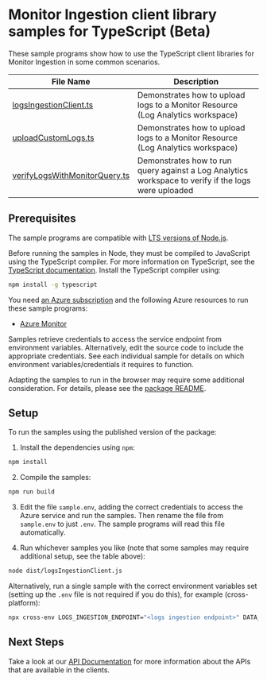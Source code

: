 # Monitor Ingestion client library samples for TypeScript (Beta)

These sample programs show how to use the TypeScript client libraries for Monitor Ingestion in some common scenarios.

| **File Name**                                               | **Description**                                                                                     |
| ----------------------------------------------------------- | --------------------------------------------------------------------------------------------------- |
| [logsIngestionClient.ts][logsingestionclient]               | Demonstrates how to upload logs to a Monitor Resource (Log Analytics workspace)                     |
| [uploadCustomLogs.ts][uploadcustomlogs]                     | Demonstrates how to upload logs to a Monitor Resource (Log Analytics workspace)                     |
| [verifyLogsWithMonitorQuery.ts][verifylogswithmonitorquery] | Demonstrates how to run query against a Log Analytics workspace to verify if the logs were uploaded |

## Prerequisites

The sample programs are compatible with [LTS versions of Node.js](https://nodejs.org/about/releases/).

Before running the samples in Node, they must be compiled to JavaScript using the TypeScript compiler. For more information on TypeScript, see the [TypeScript documentation][typescript]. Install the TypeScript compiler using:

```bash
npm install -g typescript
```

You need [an Azure subscription][freesub] and the following Azure resources to run these sample programs:

- [Azure Monitor][createinstance_azuremonitor]

Samples retrieve credentials to access the service endpoint from environment variables. Alternatively, edit the source code to include the appropriate credentials. See each individual sample for details on which environment variables/credentials it requires to function.

Adapting the samples to run in the browser may require some additional consideration. For details, please see the [package README][package].

## Setup

To run the samples using the published version of the package:

1. Install the dependencies using `npm`:

```bash
npm install
```

2. Compile the samples:

```bash
npm run build
```

3. Edit the file `sample.env`, adding the correct credentials to access the Azure service and run the samples. Then rename the file from `sample.env` to just `.env`. The sample programs will read this file automatically.

4. Run whichever samples you like (note that some samples may require additional setup, see the table above):

```bash
node dist/logsIngestionClient.js
```

Alternatively, run a single sample with the correct environment variables set (setting up the `.env` file is not required if you do this), for example (cross-platform):

```bash
npx cross-env LOGS_INGESTION_ENDPOINT="<logs ingestion endpoint>" DATA_COLLECTION_RULE_ID="<data collection rule id>" STREAM_NAME="<stream name>" node dist/logsIngestionClient.js
```

## Next Steps

Take a look at our [API Documentation][apiref] for more information about the APIs that are available in the clients.

[logsingestionclient]: https://github.com/Azure/azure-sdk-for-js/blob/main/sdk/monitor/monitor-ingestion/samples/v1-beta/typescript/src/logsIngestionClient.ts
[uploadcustomlogs]: https://github.com/Azure/azure-sdk-for-js/blob/main/sdk/monitor/monitor-ingestion/samples/v1-beta/typescript/src/uploadCustomLogs.ts
[verifylogswithmonitorquery]: https://github.com/Azure/azure-sdk-for-js/blob/main/sdk/monitor/monitor-ingestion/samples/v1-beta/typescript/src/verifyLogsWithMonitorQuery.ts
[apiref]: https://docs.microsoft.com/javascript/api/
[freesub]: https://azure.microsoft.com/free/
[createinstance_azuremonitor]: https://docs.microsoft.com/azure/azure-monitor/
[package]: https://github.com/Azure/azure-sdk-for-js/tree/main/sdk/monitor/monitor-ingestion/README.md
[typescript]: https://www.typescriptlang.org/docs/home.html
